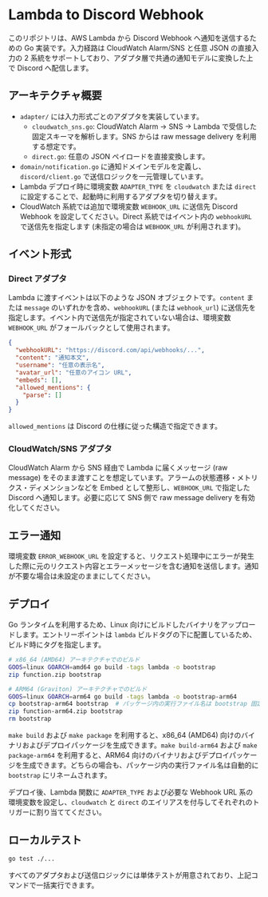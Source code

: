 # Lambda to Discord Webhook

このリポジトリは、AWS Lambda から Discord Webhook へ通知を送信するための Go 実装です。入力経路は CloudWatch Alarm/SNS と任意 JSON の直接入力の 2 系統をサポートしており、アダプタ層で共通の通知モデルに変換した上で Discord へ配信します。

## アーキテクチャ概要

- `adapter/` には入力形式ごとのアダプタを実装しています。
  - `cloudwatch_sns.go`: CloudWatch Alarm → SNS → Lambda で受信した固定スキーマを解析します。SNS からは raw message delivery を利用する想定です。
  - `direct.go`: 任意の JSON ペイロードを直接変換します。
- `domain/notification.go` に通知ドメインモデルを定義し、`discord/client.go` で送信ロジックを一元管理しています。
- Lambda デプロイ時に環境変数 `ADAPTER_TYPE` を `cloudwatch` または `direct` に設定することで、起動時に利用するアダプタを切り替えます。
- CloudWatch 系統では追加で環境変数 `WEBHOOK_URL` に送信先 Discord Webhook を設定してください。Direct 系統ではイベント内の `webhookURL` で送信先を指定します (未指定の場合は `WEBHOOK_URL` が利用されます)。

## イベント形式

### Direct アダプタ

Lambda に渡すイベントは以下のような JSON オブジェクトです。`content` または `message` のいずれかを含め、`webhookURL` (または `webhook_url`) に送信先を指定します。イベント内で送信先が指定されていない場合は、環境変数 `WEBHOOK_URL` がフォールバックとして使用されます。

```json
{
  "webhookURL": "https://discord.com/api/webhooks/...",
  "content": "通知本文",
  "username": "任意の表示名",
  "avatar_url": "任意のアイコン URL",
  "embeds": [],
  "allowed_mentions": {
    "parse": []
  }
}
```

`allowed_mentions` は Discord の仕様に従った構造で指定できます。

### CloudWatch/SNS アダプタ

CloudWatch Alarm から SNS 経由で Lambda に届くメッセージ (raw message) をそのまま渡すことを想定しています。アラームの状態遷移・メトリクス・ディメンションなどを Embed として整形し、`WEBHOOK_URL` で指定した Discord へ通知します。必要に応じて SNS 側で raw message delivery を有効化してください。

## エラー通知

環境変数 `ERROR_WEBHOOK_URL` を設定すると、リクエスト処理中にエラーが発生した際に元のリクエスト内容とエラーメッセージを含む通知を送信します。通知が不要な場合は未設定のままにしてください。

## デプロイ

Go ランタイムを利用するため、Linux 向けにビルドしたバイナリをアップロードします。エントリーポイントは `lambda` ビルドタグの下に配置しているため、ビルド時にタグを指定します。

```bash
# x86_64 (AMD64) アーキテクチャでのビルド
GOOS=linux GOARCH=amd64 go build -tags lambda -o bootstrap
zip function.zip bootstrap

# ARM64 (Graviton) アーキテクチャでのビルド
GOOS=linux GOARCH=arm64 go build -tags lambda -o bootstrap-arm64
cp bootstrap-arm64 bootstrap  # パッケージ内の実行ファイル名は bootstrap 固定
zip function-arm64.zip bootstrap
rm bootstrap
```

`make build` および `make package` を利用すると、x86_64 (AMD64) 向けのバイナリおよびデプロイパッケージを生成できます。`make build-arm64` および `make package-arm64` を利用すると、ARM64 向けのバイナリおよびデプロイパッケージを生成できます。どちらの場合も、パッケージ内の実行ファイル名は自動的に `bootstrap` にリネームされます。

デプロイ後、Lambda 関数に `ADAPTER_TYPE` および必要な Webhook URL 系の環境変数を設定し、`cloudwatch` と `direct` のエイリアスを付与してそれぞれのトリガーに割り当ててください。

## ローカルテスト

```bash
go test ./...
```

すべてのアダプタおよび送信ロジックには単体テストが用意されており、上記コマンドで一括実行できます。
